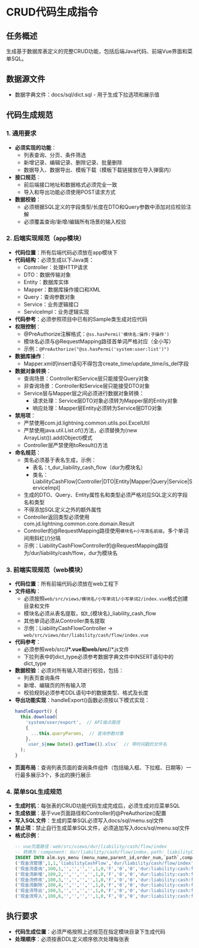 # CRUD代码生成指令

## 任务概述
生成基于数据库表定义的完整CRUD功能，包括后端Java代码、前端Vue界面和菜单SQL。

## 数据源文件
- 数据字典文件：docs/sql/dict.sql - 用于生成下拉选项和展示值

## 代码生成规范

### 1. 通用要求
- **必须实现的功能**：
  - 列表查询、分页、条件筛选
  - 新增记录、编辑记录、删除记录、批量删除
  - 数据导入、数据导出、模板下载（模板下载链接放在导入弹窗内）
- **接口规范**：
  - 前后端接口地址和数据格式必须完全一致
  - 导入和导出功能必须使用POST请求方式
- **数据校验**：
  - 必须根据SQL定义的字段类型/长度在DTO和Query参数中添加对应校验注解
  - 必须覆盖查询/新增/编辑所有场景的输入校验

### 2. 后端实现规范（app模块）
- **代码位置**：所有后端代码必须放在app模块下
- **代码结构**：必须生成以下Java类：
  - Controller：处理HTTP请求
  - DTO：数据传输对象
  - Entity：数据库实体
  - Mapper：数据库操作接口和XML
  - Query：查询参数对象
  - Service：业务逻辑接口
  - ServiceImpl：业务逻辑实现
- **代码参考**：必须参照项目中已有的Sample类生成对应代码
- **权限控制**：
  - @PreAuthorize注解格式：`@ss.hasPermi('模块名:操作:子操作')`
  - 模块名必须与@RequestMapping路径首单词严格对应（全小写）
  - 示例：`@PreAuthorize("@ss.hasPermi('system:user:list')")`
- **数据库操作**：
  - Mapper.xml的insert语句不得包含create_time/update_time/is_del字段
- **数据对象转换**：
  - 查询场景：Controller和Service层只能接受Query对象
  - 非查询场景：Controller和Service层只能接受DTO对象
  - Service层与Mapper层之间必须进行数据对象转换：
    - 请求处理：Service层DTO对象必须转为Mapper层的Entity对象
    - 响应处理：Mapper层Entity必须转为Service层DTO对象
- **禁用项**：
  - 严禁使用com.jd.lightning.common.utils.poi.ExcelUtil
  - 严禁使用java.util.List.of()方法，必须替换为(new ArrayList()).add(Object)模式
  - Controller层严禁使用toResult()方法
- **命名规范**：
  - 类名必须基于表名生成，示例：
    - 表名：t_dur_liability_cash_flow（dur为模块名）
    - 类名：LiabilityCashFlow[Controller|DTO|Entity|Mapper|Query|Service|ServiceImpl]
  - 生成的DTO、Query、Entity属性名和类型必须严格对应SQL定义的字段名和类型
  - 不得添加SQL定义之外的额外属性
  - Controller返回类型必须使用com.jd.lightning.common.core.domain.Result
  - Controller的@RequestMapping路径使用`模块名+小写类名前缀`，多个单词间用斜杠(/)分隔
  - 示例：LiabilityCashFlowController的@RequestMapping路径为/dur/liability/cash/flow，dur为模块名

### 3. 前端实现规范（web模块）
- **代码位置**：所有前端代码必须放在web工程下
- **文件结构**：
  - 必须按照`web/src/views/模块名/小写单词1/小写单词2/index.vue`格式创建目录和文件
  - 模块名必须从表名提取，如t_{模块名}_liability_cash_flow
  - 其他单词必须从Controller类名提取
  - 示例：LiabilityCashFlowController → `web/src/views/dur/liability/cash/flow/index.vue`
- **代码参考**：
  - 必须参照web/src/**/*.vue和web/src/**/*.js文件
  - 下拉列表中的dict_type必须参考数据字典文件中INSERT语句中的dict_type
- **数据校验**：必须对所有输入项进行校验，包括：
  - 列表页查询条件
  - 新增、编辑页的所有输入项
  - 校验规则必须参考DDL语句中的数据类型、格式及长度
- **导出功能实现**：handleExport()函数必须按以下模式实现：
  ```javascript
  handleExport() {
    this.download(
      'system/user/export',  // API端点路径
      {
        ...this.queryParams,  // 查询参数对象
      },
      `user_${new Date().getTime()}.xlsx`  // 带时间戳的文件名
    );
  }
  ```
- **页面布局**：查询列表页面的查询条件组件（包括输入框、下拉框、日期等）一行最多展示3个，多出的换行展示

### 4. 菜单SQL生成规范
- **生成时机**：每张表的CRUD功能代码生成完成后，必须生成对应菜单SQL
- **生成依据**：基于vue页面路径和Controller的@PreAuthorize()配置
- **写入SQL文件**：生成的菜单SQL必须写入docs/sql/menu.sql文件
- **禁止项**：禁止自行生成菜单SQL文件，必须追加写入docs/sql/menu.sql文件
- **格式示例**：
  ```sql
  -- vue页面路径：web/src/views/dur/liability/cash/flow/index
  -- 转换为：component: dur/liability/cash/flow/index，path: liabilityCashFlow
  INSERT INTO alm.sys_menu (menu_name,parent_id,order_num,`path`,component,query,route_name,is_frame,is_cache,menu_type,visible,status,perms,icon,create_by,create_time,update_by,update_time,remark) VALUES
  ('现金流管理',1,1,'liabilityCashFlow','dur/liability/cash/flow/index','','',1,0,'C','0','0','dur:liability:cash:flow:list','user','admin','2025-04-10 12:44:11','',NULL,'现金流管理菜单'),
  ('现金流查询',100,1,'','','','',1,0,'F','0','0','dur:liability:cash:flow:query','#','admin','2025-04-10 12:44:11','',NULL,''),
  ('现金流新增',100,2,'','','','',1,0,'F','0','0','dur:liability:cash:flow:add','#','admin','2025-04-10 12:44:11','',NULL,''),
  ('现金流修改',100,3,'','','','',1,0,'F','0','0','dur:liability:cash:flow:edit','#','admin','2025-04-10 12:44:11','',NULL,''),
  ('现金流删除',100,4,'','','','',1,0,'F','0','0','dur:liability:cash:flow:remove','#','admin','2025-04-10 12:44:11','',NULL,''),
  ('现金流导出',100,5,'','','','',1,0,'F','0','0','dur:liability:cash:flow:export','#','admin','2025-04-10 12:44:11','',NULL,''),
  ('现金流导入',100,6,'','','','',1,0,'F','0','0','dur:liability:cash:flow:import','#','admin','2025-04-10 12:44:11','',NULL,'');
  ```

## 执行要求
- **代码生成位置**：必须严格按照上述规范在指定模块目录下生成代码
- **处理顺序**：必须按表DDL定义顺序依次处理每张表
